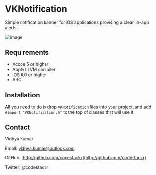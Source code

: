 # VKNotification

Simple notification banner for iOS applications providing a clean in-app alerts.

![image](https://raw2.github.com/codestackr/VKNotification/master/preview.gif)

## Requirements

* Xcode 5 or higher
* Apple LLVM compiler
* iOS 6.0 or higher
* ARC

## Installation

All you need to do is drop `VKNotification` files into your project, and add `#import "VKNotification.h"` to the top of classes that will use it.

## Contact

Vidhya Kumar

Email: vidhya.kumar@outlook.com

GitHub: [http://github.com/codestackr](http://github.com/codestackr)

Twitter: @codestackr


